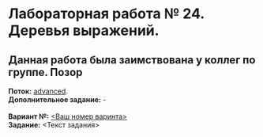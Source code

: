 ﻿# Лабораторная работа № 24. Деревья выражений.
## Данная работа была заимствована у коллег по группе. Позор
**Поток:** <ins>advanced</ins>.</br>**Дополнительное задание:** -</br></br>**Вариант №:** <ins><Ваш номер варинта></ins></br>**Задание:** <Текст задания>
